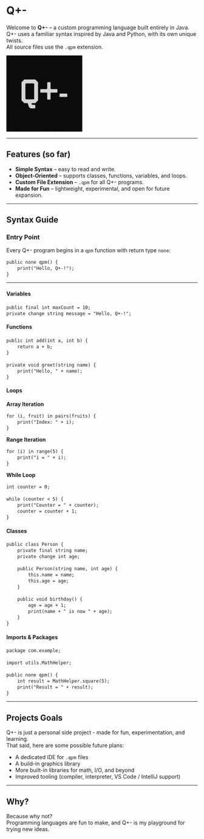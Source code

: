 # Q+-

Welcome to **Q+-** – a custom programming language built entirely in Java.  
Q+- uses a familiar syntax inspired by Java and Python, with its own unique twists.  
All source files use the `.qpm` extension.

<img src="./qpmlogo.png" width="200" alt="Q+- Logo">

---

## Features (so far)

- **Simple Syntax** – easy to read and write.
- **Object-Oriented** – supports classes, functions, variables, and loops.
- **Custom File Extension** – `.qpm` for all Q+- programs.
- **Made for Fun** – lightweight, experimental, and open for future expansion.

---

## Syntax Guide

### Entry Point
Every Q+- program begins in a `qpm` function with return type `none`:

```qpm
public none qpm() {
    print("Hello, Q+-!");
}
```

---

#### Variables
```qpm
public final int maxCount = 10;
private change string message = "Hello, Q+-!";
```

#### Functions
```qpm
public int add(int a, int b) {
    return a + b;
}

private void greet(string name) {
    print("Hello, " + name);
}
```

#### Loops

**Array Iteration**
```qpm
for (i, fruit) in pairs(fruits) {
    print("Index: " + i);
}
```

**Range Iteration**
```qpm
for (i) in range(5) {
    print("i = " + i);
}
```

**While Loop**
```qpm
int counter = 0;

while (counter < 5) {
    print("Counter = " + counter);
    counter = counter + 1;
}
```

#### Classes
```qpm
public class Person {
    private final string name;
    private change int age;

    public Person(string name, int age) {
        this.name = name;
        this.age = age;
    }

    public void birthday() {
        age = age + 1;
        print(name + " is now " + age);
    }
}
```

#### Imports & Packages
```qpm
package com.example;

import utils.MathHelper;

public none qpm() {
    int result = MathHelper.square(5);
    print("Result = " + result);
}
```

---

## Projects Goals

Q+- is just a personal side project - made for fun, experimentation, and learning. <br>
That said, here are some possible future plans:

- A dedicated IDE for `.qpm` files
- A build-in graphics library
- More built-in libraries for math, I/O, and beyond
- Improved tooling (compiler, interpreter, VS Code / IntelliJ support)

---

## Why?

Because why not? <br>
Programming languages are fun to make, and Q+- is my playground for trying new ideas.